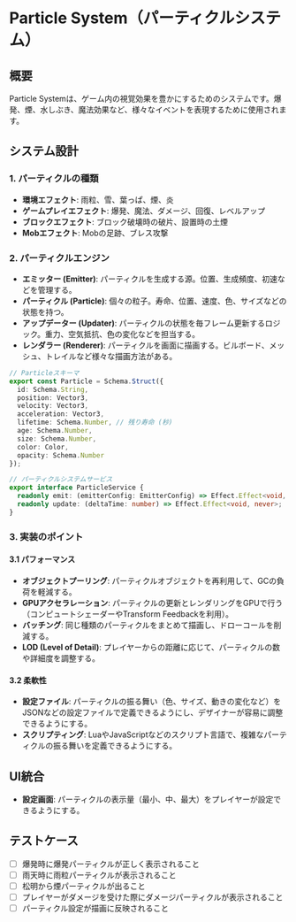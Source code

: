 # Particle System（パーティクルシステム）

## 概要

Particle Systemは、ゲーム内の視覚効果を豊かにするためのシステムです。爆発、煙、水しぶき、魔法効果など、様々なイベントを表現するために使用されます。

## システム設計

### 1. パーティクルの種類

- **環境エフェクト**: 雨粒、雪、葉っぱ、煙、炎
- **ゲームプレイエフェクト**: 爆発、魔法、ダメージ、回復、レベルアップ
- **ブロックエフェクト**: ブロック破壊時の破片、設置時の土煙
- **Mobエフェクト**: Mobの足跡、ブレス攻撃

### 2. パーティクルエンジン

- **エミッター (Emitter)**: パーティクルを生成する源。位置、生成頻度、初速などを管理する。
- **パーティクル (Particle)**: 個々の粒子。寿命、位置、速度、色、サイズなどの状態を持つ。
- **アップデーター (Updater)**: パーティクルの状態を毎フレーム更新するロジック。重力、空気抵抗、色の変化などを担当する。
- **レンダラー (Renderer)**: パーティクルを画面に描画する。ビルボード、メッシュ、トレイルなど様々な描画方法がある。

```typescript
// Particleスキーマ
export const Particle = Schema.Struct({
  id: Schema.String,
  position: Vector3,
  velocity: Vector3,
  acceleration: Vector3,
  lifetime: Schema.Number, // 残り寿命 (秒)
  age: Schema.Number,
  size: Schema.Number,
  color: Color,
  opacity: Schema.Number
});

// パーティクルシステムサービス
export interface ParticleService {
  readonly emit: (emitterConfig: EmitterConfig) => Effect.Effect<void, ParticleError>;
  readonly update: (deltaTime: number) => Effect.Effect<void, never>;
}
```

### 3. 実装のポイント

#### 3.1 パフォーマンス
- **オブジェクトプーリング**: パーティクルオブジェクトを再利用して、GCの負荷を軽減する。
- **GPUアクセラレーション**: パーティクルの更新とレンダリングをGPUで行う（コンピュートシェーダーやTransform Feedbackを利用）。
- **バッチング**: 同じ種類のパーティクルをまとめて描画し、ドローコールを削減する。
- **LOD (Level of Detail)**: プレイヤーからの距離に応じて、パーティクルの数や詳細度を調整する。

#### 3.2 柔軟性
- **設定ファイル**: パーティクルの振る舞い（色、サイズ、動きの変化など）をJSONなどの設定ファイルで定義できるようにし、デザイナーが容易に調整できるようにする。
- **スクリプティング**: LuaやJavaScriptなどのスクリプト言語で、複雑なパーティクルの振る舞いを定義できるようにする。

## UI統合

- **設定画面**: パーティクルの表示量（最小、中、最大）をプレイヤーが設定できるようにする。

## テストケース

- [ ] 爆発時に爆発パーティクルが正しく表示されること
- [ ] 雨天時に雨粒パーティクルが表示されること
- [ ] 松明から煙パーティクルが出ること
- [ ] プレイヤーがダメージを受けた際にダメージパーティクルが表示されること
- [ ] パーティクル設定が描画に反映されること
